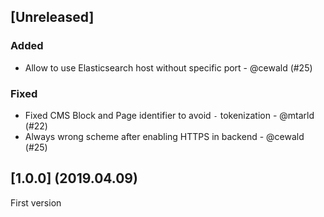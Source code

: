 ## [Unreleased]

### Added
- Allow to use Elasticsearch host without specific port - @cewald (#25)

### Fixed
- Fixed CMS Block and Page identifier to avoid `-` tokenization - @mtarld (#22)
- Always wrong scheme after enabling HTTPS in backend - @cewald (#25)

## [1.0.0] (2019.04.09)
First version
